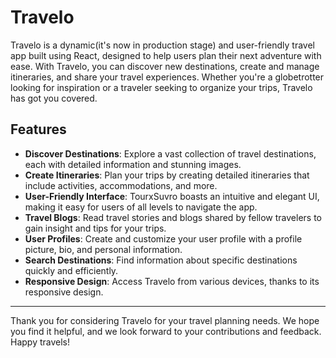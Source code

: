 # Travelo

Travelo is a dynamic(it's now in production stage) and user-friendly travel app built using React, designed to help users plan their next adventure with ease. With Travelo, you can discover new destinations, create and manage itineraries, and share your travel experiences. Whether you're a globetrotter looking for inspiration or a traveler seeking to organize your trips, Travelo has got you covered.


## Features

- **Discover Destinations**: Explore a vast collection of travel destinations, each with detailed information and stunning images.
- **Create Itineraries**: Plan your trips by creating detailed itineraries that include activities, accommodations, and more.
- **User-Friendly Interface**: TourxSuvro boasts an intuitive and elegant UI, making it easy for users of all levels to navigate the app.
- **Travel Blogs**: Read travel stories and blogs shared by fellow travelers to gain insight and tips for your trips.
- **User Profiles**: Create and customize your user profile with a profile picture, bio, and personal information.
- **Search Destinations**: Find information about specific destinations quickly and efficiently.
- **Responsive Design**: Access Travelo from various devices, thanks to its responsive design.




---

Thank you for considering Travelo for your travel planning needs. We hope you find it helpful, and we look forward to your contributions and feedback. Happy travels!
